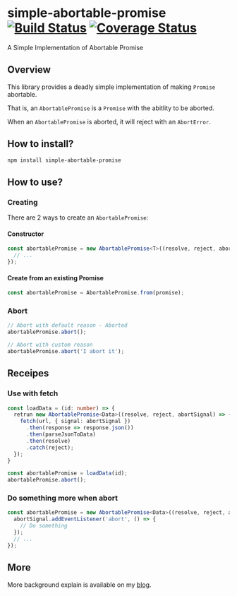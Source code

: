 # simple-abortable-promise [![Build Status](https://travis-ci.com/zzdjk6/simple-abortable-promise.svg?branch=master)](https://travis-ci.com/zzdjk6/simple-abortable-promise) [![Coverage Status](https://coveralls.io/repos/github/zzdjk6/simple-abortable-promise/badge.svg)](https://coveralls.io/github/zzdjk6/simple-abortable-promise)

A Simple Implementation of Abortable Promise

## Overview

This library provides a deadly simple implementation of making `Promise` abortable.

That is, an `AbortablePromise` is a `Promise` with the abitlity to be aborted.

When an `AbortablePromise` is aborted, it will reject with an `AbortError`.

## How to install?

```bash
npm install simple-abortable-promise
```

## How to use?

### Creating

There are 2 ways to create an `AbortablePromise`:

#### Constructor

```typescript
const abortablePromise = new AbortablePromise<T>((resolve, reject, abortSignal) => {
  // ...
});
```

#### Create from an existing Promise

```typescript
const abortablePromise = AbortablePromise.from(promise);
```

### Abort

```typescript
// Abort with default reason - Aborted
abortablePromise.abort();

// Abort with custom reason
abortablePromise.abort('I abort it');
```

## Receipes

### Use with fetch

```typescript
const loadData = (id: number) => {
  retrun new AbortablePromise<Data>((resolve, reject, abortSignal) => {
    fetch(url, { signal: abortSignal })
      .then(response => response.json())
      .then(parseJsonToData)
      .then(resolve)
      .catch(reject);
  });
}

const abortablePromise = loadData(id);
abortablePromise.abort();
```

### Do something more when abort

```typescript
const abortablePromise = new AbortablePromise<Data>((resolve, reject, abortSignal) => {
  abortSignal.addEventListener('abort', () => {
    // Do something
  });
  // ...
});
```

## More

More background explain is available on my [blog](https://medium.com/@zzdjk6/a-simple-implementation-of-abortable-promise-using-abortcontroller-with-typescript-2c163ee050e8).
